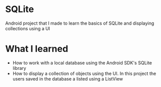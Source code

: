 # SQLite
Android project that I made to learn the basics of SQLite and displaying collections using a UI

# What I learned
* How to work with a local database using the Android SDK's SQLite library
* How to display a collection of objects using the UI. In this project the users saved in the database a listed using a ListView
